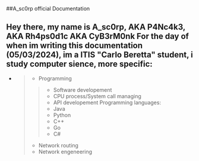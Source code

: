 ##A_sc0rp official Documentation

Hey there, my name is A_sc0rp, AKA P4Nc4k3, AKA Rh4ps0d1c AKA CyB3rM0nk
For the day of when im writing this documentation (05/03/2024), im a ITIS "Carlo Beretta" student, i study computer sience, more specific:
-
- > - Programming
  >> - Software developement
  >> - CPU process/System call managing
  >> - API developement
  > Programming languages:
  >> - Java
  >> - Python
  >> - C++
  >> - Go
  >> - C#
  > - Network routing
  > - Network engeneering

  
